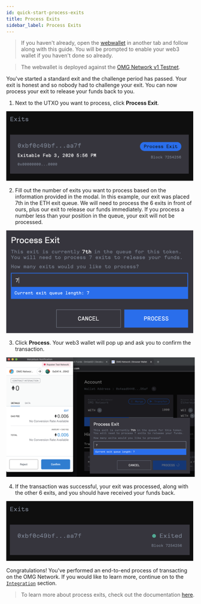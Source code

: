 ```yaml
---
id: quick-start-process-exits
title: Process Exits
sidebar_label: Process Exits
---
```


> If you haven't already, open the [webwallet](https://webwallet.ropsten.v1.omg.network) in another tab and follow along with this guide. You will be prompted to enable your web3 wallet if you haven't done so already.

> The webwallet is deployed against the [OMG Network v1 Testnet](/network-connection-details).

You've started a standard exit and the challenge period has passed. Your exit is honest and so nobody had to challenge your exit. You can now process your exit to release your funds back to you.

1. Next to the UTXO you want to process, click **Process Exit**.

<img src="/img/process-exits-start.png" width="500">

2. Fill out the number of exits you want to process based on the information provided in the modal. In this example, our exit was placed 7th in the ETH exit queue. We will need to process the 6 exits in front of ours, plus our exit to release our funds immediately. If you process a number less than your position in the queue, your exit will not be processed.

<img src="/img/process-exits-create.png" width="500">

3. Click **Process**. Your web3 wallet will pop up and ask you to confirm the transaction.

![exit-sign](/img/process-exits-confirm.png)

4. If the transaction was successful, your exit was processed, along with the other 6 exits, and you should have received your funds back.

<img src="/img/process-exits-confirmed.png" width="500">

Congratulations! You've performed an end-to-end process of transacting on the OMG Network. If you would like to learn more, continue on to the [`Integration`](integration-introduction) section.

> To learn more about process exits, check out the documentation [here](process-exits).